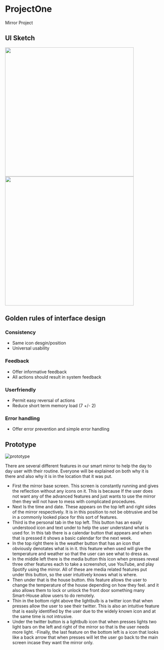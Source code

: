 # ProjectOne
Mirror Project 

## UI Sketch
<img src="https://user-images.githubusercontent.com/15820167/66969121-eb292100-f04d-11e9-95ae-794fea7b6748.png" alt="" data-canonical-src="https://user-images.githubusercontent.com/15820167/66969121-eb292100-f04d-11e9-95ae-794fea7b6748.png" width="420" height="420" /> <img src="https://user-images.githubusercontent.com/15820167/66971743-fb45fe00-f057-11e9-8d5e-f43f6490347d.png" alt="" data-canonical-src="https://user-images.githubusercontent.com/15820167/66971743-fb45fe00-f057-11e9-8d5e-f43f6490347d.png" width="420" height="420" /> 



## Golden rules of interface design
### Consistency
- Same icon desgin/position
- Universal usability
### Feedback
- Offer informative feedback
- All actions should result in system feedback
### Userfriendly
- Permit easy reversal of actions
- Reduce short term memory load (7 +/- 2)
### Error handling
- Offer error prevention and simple error handling

## Prototype

![prototype](https://user-images.githubusercontent.com/15820167/68094644-4b023300-fe68-11e9-8d2c-85d1a3db838a.jpg)
 
There are several different features in our smart mirror to help the day to day user with their routine. Everyone will be explained on both why it is there and also why it is in the location that it was put.

- First the mirror base screen. This screen is constantly running and gives the reflection without any icons on it. This is because If the user does not want any of the advanced features and just wants to use the mirror then they will not have to mess with complicated procedures.
- Next Is the time and date. These appears on the top left and right sides of the mirror respectively. It is in this position to not be obtrusive and be in a commonly looked place for this sort of features.
- Third is the personal tab in the top left. This button has an easily understood icon and text under to help the user understand what is used for. In this tab there is a calendar button that appears and when that is pressed it shows a basic calendar for the next week.
- In the top right there is the weather button that has an icon that obviously denotates what is in it. this feature when used will give the temperature and weather so that the user can see what to dress as.
- In the middle left there is the media button this icon when presses reveal three other features each to take a screenshot, use YouTube, and play Spotify using the mirror. All of these are media related features put under this button, so the user intuitively knows what is where.
- Then under that is the house button. this feature allows the user to change the temperature of the house depending on how they feel. and it also allows them to lock or unlock the front door something many Smart-House allow users to do remotely.
- Thin in the bottom right above the lightbulb is a twitter icon that when presses allow the user to see their twitter. This is also an intuitive feature that is easily identified by the user due to the widely known icon and at the same time is not intrusive.
- Under the twitter button is a lightbulb icon that when presses lights two light bars on the left and right of the mirror so that is the user needs more light.
-Finally, the last feature on the bottom left is a icon that looks like a back arrow that when presses will let the user go back to the main screen incase they want the mirror only.
